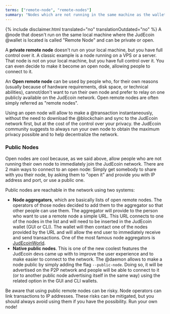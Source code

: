 ```yaml
---
terms: ["remote-node", "remote-nodes"]
summary: "Nodes which are not running in the same machine as the wallet. Open remote nodes allow to use the JudEcoin network immediately"
---
```


{% include disclaimer.html translated="no" translationOutdated="no" %}
A @node that doesn't run on the same local machine where the JudEcoin @wallet is located is called "Remote Node" and can be private or open.

A **private remote node** doesn't run on your local machine, but you have full control over it. A classic example is a node running on a VPS or a server. That node is not on your local machine, but you have full control over it. You can even decide to make it become an open node, allowing people to connect to it.

An **Open remote node** can be used by people who, for their own reasons (usually because of hardware requirements, disk space, or technical abilities), cannot/don't want to run their own node and prefer to relay on one publicly available on the JudEcoin network. Open remote nodes are often simply referred as "remote nodes".

Using an open node will allow to make a @transaction instantaneously, without the need to download the @blockchain and sync to the JudEcoin network first, but at the cost of the control over your privacy. the JudEcoin community suggests to always run your own node to obtain the maximum privacy possible and to help decentralize the network.

### Public Nodes

Open nodes are cool because, as we said above, allow people who are not running their own node to immediately join the JudEcoin network. There are 2 main ways to connect to an open node: Simply get somebody to share with you their node, by asking them to "open it" and provide you with IP address and port, or use a public one.

Public nodes are reachable in the network using two systems:

- **Node aggregators**, which are basically lists of open remote nodes. The operators of those nodes decided to add them to the aggregator so that other people can use them. The aggregator will provide to the person who want to use a remote node a simple URL. This URL connects to one of the nodes in the list and will need to be inserted in the JudEcoin wallet (GUI or CLI). The wallet will then contact one of the nodes provided by the URL and will allow the end user to immediately receive and send transactions. One of the most famous node aggregators is [JudEcoinWorld](https://JudEcoinworld.com/#nodes).
- **Native public nodes**. This is one of the new coolest features the JudEcoin devs came up with to improve the user experience and to make easier to connect to the network. The @daemon allows to make a node public by simply adding the flag `--public-node`. Doing so, it will be advertised on the P2P network and people will be able to connect to it (or to another public node advertising itself in the same way) using the related option in the GUI and CLI wallets.

Be aware that using public remote nodes can be risky. Node operators can link transactions to IP addresses. These risks can be mitigated, but you should always avoid using them if you have the possibility. Run your own node!
